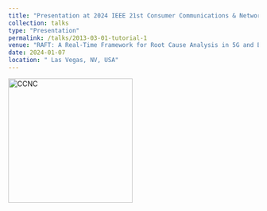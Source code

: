 ```yaml
---
title: "Presentation at 2024 IEEE 21st Consumer Communications & Networking Conference (CCNC)"
collection: talks
type: "Presentation"
permalink: /talks/2013-03-01-tutorial-1
venue: "RAFT: A Real-Time Framework for Root Cause Analysis in 5G and Beyond Vulnerability Detection"
date: 2024-01-07
location: " Las Vegas, NV, USA"
---
```


<img src="../images/ccnc.jpg" alt="CCNC" width="250">

